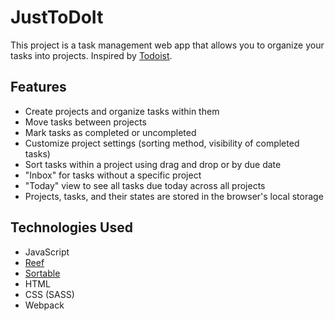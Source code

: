 # JustToDoIt

This project is a task management web app that allows you to organize your tasks into projects. Inspired by [Todoist](https://todoist.com).

## Features

- Create projects and organize tasks within them
- Move tasks between projects
- Mark tasks as completed or uncompleted
- Customize project settings (sorting method, visibility of completed tasks)
- Sort tasks within a project using drag and drop or by due date
- "Inbox" for tasks without a specific project
- "Today" view to see all tasks due today across all projects
- Projects, tasks, and their states are stored in the browser's local storage

## Technologies Used

- JavaScript
- [Reef](https://github.com/cferdinandi/reef)
- [Sortable](https://github.com/SortableJS/Sortable)
- HTML
- CSS (SASS)
- Webpack
